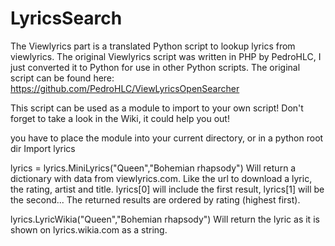 LyricsSearch
============

The Viewlyrics part is a translated Python script to lookup lyrics from viewlyrics.
The original Viewlyrics script was written in PHP by PedroHLC, I just converted it to Python for use in other Python scripts.
The original script can be found here: https://github.com/PedroHLC/ViewLyricsOpenSearcher

This script can be used as a module to import to your own script!
Don't forget to take a look in the Wiki, it could help you out!

you have to place the module into your current directory, or in a python root dir
Import lyrics

lyrics = lyrics.MiniLyrics("Queen","Bohemian rhapsody")
Will return a dictionary with data from viewlyrics.com. Like the url to download a lyric, the rating, artist and title.
lyrics[0] will include the first result, lyrics[1] will be the second...
The returned results are ordered by rating (highest first).


lyrics.LyricWikia("Queen","Bohemian rhapsody")
Will return the lyric as it is shown on lyrics.wikia.com as a string.